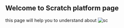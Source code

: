 ## Welcome to Scratch platform page


this page will help you to understand about 
![sc](https://user-images.githubusercontent.com/65313417/81980829-5ec0fa00-9640-11ea-9373-d388b6a81fcd.png)
